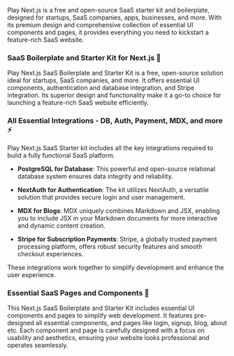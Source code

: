 Play Next.js is a free and open-source SaaS starter kit and boilerplate, designed for startups, SaaS companies, apps, businesses, and more. With its premium design and comprehensive collection of essential UI components and pages, it provides everything you need to kickstart a feature-rich SaaS website.

### SaaS Boilerplate and Starter Kit for Next.js 🚀
Play Next.js SaaS Boilerplate and Starter Kit is a free, open-source solution ideal for startups, SaaS companies, and more. It offers essential UI components, authentication and database integration, and Stripe integration. Its superior design and functionality make it a go-to choice for launching a feature-rich SaaS website efficiently.


### All Essential Integrations - DB, Auth, Payment, MDX, and more ⚡
Play Next.js SaaS Starter kit includes all the key integrations required to build a fully functional SaaS platform.

- **PostgreSQL for Database**: This powerful and open-source relational database system ensures data integrity and reliability.

- **NextAuth for Authentication**: The kit utilizes NextAuth, a versatile solution that provides secure login and user management.

- **MDX for Blogs**: MDX uniquely combines Markdown and JSX, enabling you to include JSX in your Markdown documents for more interactive and dynamic content creation.

- **Stripe for Subscription Payments**: Stripe, a globally trusted payment processing platform, offers robust security features and smooth checkout experiences.

These integrations work together to simplify development and enhance the user experience.

### Essential SaaS Pages and Components 🎨
This Next.js SaaS Boilerplate and Starter Kit includes essential UI components and pages to simplify web development. It features pre-designed all essential components, and pages like login, signup, blog, about etc. Each component and page is carefully designed with a focus on usability and aesthetics, ensuring your website looks professional and operates seamlessly.
